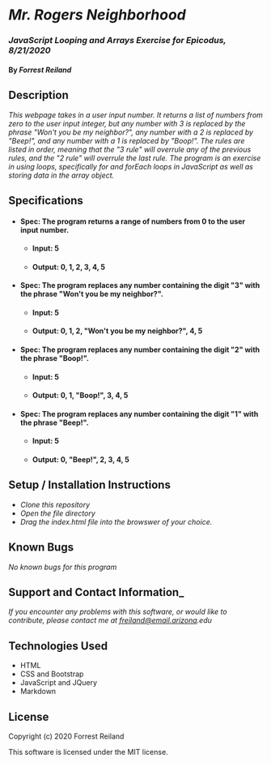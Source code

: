 # _Mr. Rogers Neighborhood_

### _JavaScript Looping and Arrays Exercise for Epicodus, 8/21/2020_

#### By _Forrest Reiland_

## Description

_This webpage takes in a user input number. It returns a list of numbers from zero to the user input integer, but any number with 3 is replaced by the phrase "Won't you be my neighbor?", any number with a 2 is replaced by "Beep!", and any number with a 1 is replaced by "Boop!". The rules are listed in order, meaning that the "3 rule" will overrule any of the previous rules, and the "2 rule" will overrule the last rule. The program is an exercise in using loops, specifically for and forEach loops in JavaScript as well as storing data in the array object._

## Specifications

* #### **Spec**:  The program returns a range of numbers from 0 to the user input number.
  * #### **Input**: 5
  * #### **Output**: 0, 1, 2, 3, 4, 5

* #### **Spec**:  The program replaces any number containing the digit "3" with the phrase "Won't you be my neighbor?".
  * #### **Input**: 5
  * #### **Output**: 0, 1, 2, "Won't you be my neighbor?", 4, 5

* #### **Spec**:  The program replaces any number containing the digit "2" with the phrase "Boop!".
  * #### **Input**: 5
  * #### **Output**: 0, 1, "Boop!", 3, 4, 5

* #### **Spec**:  The program replaces any number containing the digit "1" with the phrase "Beep!".
  * #### **Input**: 5
  * #### **Output**: 0, "Beep!", 2, 3, 4, 5

## Setup / Installation Instructions

* _Clone this repository_
* _Open the file directory_
* _Drag the index.html file into the browswer of your choice._

## Known Bugs

_No known bugs for this program_

## Support and Contact Information_

_If you encounter any problems with this software, or would like to contribute, please contact me at freiland@email.arizona.edu_

## Technologies Used

* HTML
* CSS and Bootstrap
* JavaScript and JQuery
* Markdown 

## License 

Copyright (c) 2020 Forrest Reiland

This software is licensed under the MIT license.